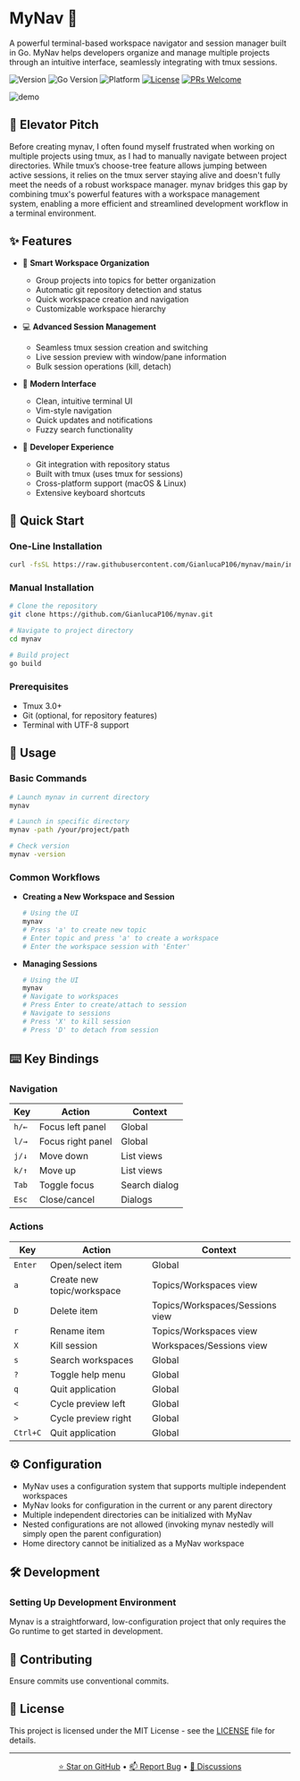 # MyNav 🧭

A powerful terminal-based workspace navigator and session manager built in Go. MyNav helps developers organize and manage multiple projects through an intuitive interface, seamlessly integrating with tmux sessions.

![Version](https://img.shields.io/badge/version-v2.0.0-blue)
![Go Version](https://img.shields.io/badge/go-1.22.3+-00ADD8?logo=go)
![Platform](https://img.shields.io/badge/platform-macOS%20%7C%20Linux-lightgrey)
[![License](https://img.shields.io/badge/license-MIT-green.svg)](LICENSE)
[![PRs Welcome](https://img.shields.io/badge/PRs-welcome-brightgreen.svg)](CONTRIBUTING.md)

![demo](https://github.com/user-attachments/assets/c2482080-6c1d-4fda-a3d5-e0ae6d8a916b)

## 🎤 Elevator Pitch

Before creating mynav, I often found myself frustrated when working on multiple projects using tmux, as I had to manually navigate between project directories. While tmux’s choose-tree feature allows jumping between active sessions, it relies on the tmux server staying alive and doesn't fully meet the needs of a robust workspace manager. mynav bridges this gap by combining tmux's powerful features with a workspace management system, enabling a more efficient and streamlined development workflow in a terminal environment.

## ✨ Features

- 📁 **Smart Workspace Organization**
  - Group projects into topics for better organization
  - Automatic git repository detection and status
  - Quick workspace creation and navigation
  - Customizable workspace hierarchy

- 💻 **Advanced Session Management**
  - Seamless tmux session creation and switching
  - Live session preview with window/pane information
  - Bulk session operations (kill, detach)

- 🎯 **Modern Interface**
  - Clean, intuitive terminal UI
  - Vim-style navigation
  - Quick updates and notifications
  - Fuzzy search functionality

- 🔧 **Developer Experience**
  - Git integration with repository status
  - Built with tmux (uses tmux for sessions)
  - Cross-platform support (macOS & Linux)
  - Extensive keyboard shortcuts

## 🚀 Quick Start

### One-Line Installation

```bash
curl -fsSL https://raw.githubusercontent.com/GianlucaP106/mynav/main/install.sh | bash
```

### Manual Installation

```bash
# Clone the repository
git clone https://github.com/GianlucaP106/mynav.git

# Navigate to project directory
cd mynav

# Build project
go build
```

### Prerequisites

- Tmux 3.0+
- Git (optional, for repository features)
- Terminal with UTF-8 support

## 📖 Usage

### Basic Commands

```bash
# Launch mynav in current directory
mynav

# Launch in specific directory
mynav -path /your/project/path

# Check version
mynav -version
```

### Common Workflows

- **Creating a New Workspace and Session**

   ```bash
   # Using the UI
   mynav
   # Press 'a' to create new topic
   # Enter topic and press 'a' to create a workspace
   # Enter the workspace session with 'Enter'
   ```

- **Managing Sessions**

   ```bash
   # Using the UI
   mynav
   # Navigate to workspaces
   # Press Enter to create/attach to session
   # Navigate to sessions
   # Press 'X' to kill session
   # Press 'D' to detach from session
   ```

## ⌨️ Key Bindings

### Navigation

| Key | Action | Context |
|-----|--------|---------|
| `h/←` | Focus left panel | Global |
| `l/→` | Focus right panel | Global |
| `j/↓` | Move down | List views |
| `k/↑` | Move up | List views |
| `Tab` | Toggle focus | Search dialog |
| `Esc` | Close/cancel | Dialogs |

### Actions

| Key | Action | Context |
|-----|--------|---------|
| `Enter` | Open/select item | Global |
| `a` | Create new topic/workspace | Topics/Workspaces view |
| `D` | Delete item | Topics/Workspaces/Sessions view |
| `r` | Rename item | Topics/Workspaces view |
| `X` | Kill session | Workspaces/Sessions view |
| `s` | Search workspaces | Global |
| `?` | Toggle help menu | Global |
| `q` | Quit application | Global |
| `<` | Cycle preview left | Global |
| `>` | Cycle preview right | Global |
| `Ctrl+C` | Quit application | Global |

## ⚙️ Configuration

- MyNav uses a configuration system that supports multiple independent workspaces
- MyNav looks for configuration in the current or any parent directory
- Multiple independent directories can be initialized with MyNav
- Nested configurations are not allowed (invoking mynav nestedly will simply open the parent configuration)
- Home directory cannot be initialized as a MyNav workspace

## 🛠️ Development

### Setting Up Development Environment

Mynav is a straightforward, low-configuration project that only requires the Go runtime to get started in development.

## 🤝 Contributing

Ensure commits use conventional commits.

## 📝 License

This project is licensed under the MIT License - see the [LICENSE](LICENSE) file for details.

---

<p align="center">
  <a href="https://github.com/GianlucaP106/mynav/stargazers">⭐ Star on GitHub</a> •
  <a href="https://github.com/GianlucaP106/mynav/issues">📫 Report Bug</a> •
  <a href="https://github.com/GianlucaP106/mynav/discussions">💬 Discussions</a>
</p>
